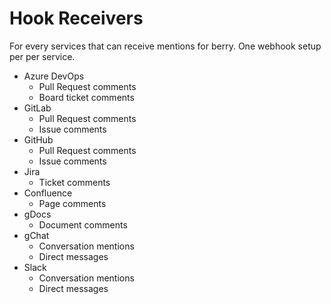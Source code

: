 # Hook Receivers

For every services that can receive mentions for berry.
One webhook setup per per service.

- Azure DevOps
  - Pull Request comments
  - Board ticket comments
- GitLab
  - Pull Request comments
  - Issue comments
- GitHub
  - Pull Request comments
  - Issue comments
- Jira
  - Ticket comments
- Confluence
  - Page comments
- gDocs
  - Document comments
- gChat
  - Conversation mentions
  - Direct messages
- Slack
  - Conversation mentions
  - Direct messages
